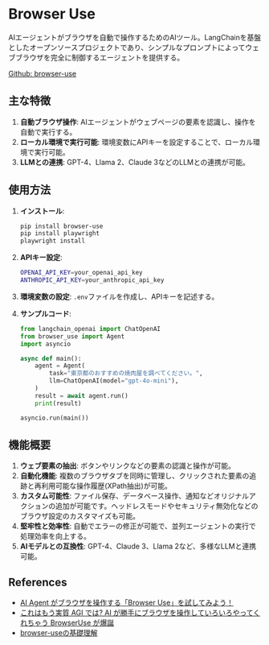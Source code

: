 # Browser Use

AIエージェントがブラウザを自動で操作するためのAIツール。LangChainを基盤としたオープンソースプロジェクトであり、シンプルなプロンプトによってウェブブラウザを完全に制御するエージェントを提供する。

[Github: browser-use](https://github.com/browser-use/browser-use)

## 主な特徴

1. **自動ブラウザ操作**: AIエージェントがウェブページの要素を認識し、操作を自動で実行する。
2. **ローカル環境で実行可能**: 環境変数にAPIキーを設定することで、ローカル環境で実行可能。
3. **LLMとの連携**: GPT-4、Llama 2、Claude 3などのLLMとの連携が可能。

## 使用方法

1. **インストール**:

   ```sh
   pip install browser-use
   pip install playwright
   playwright install
   ```

2. **APIキー設定**:

   ```sh
   OPENAI_API_KEY=your_openai_api_key
   ANTHROPIC_API_KEY=your_anthropic_api_key
   ```

3. **環境変数の設定**: `.env`ファイルを作成し、APIキーを記述する。

4. **サンプルコード**:

   ```python
   from langchain_openai import ChatOpenAI
   from browser_use import Agent
   import asyncio

   async def main():
       agent = Agent(
           task="東京都のおすすめの焼肉屋を調べてください。",
           llm=ChatOpenAI(model="gpt-4o-mini"),
       )
       result = await agent.run()
       print(result)

   asyncio.run(main())
   ```

## 機能概要

1. **ウェブ要素の抽出**: ボタンやリンクなどの要素の認識と操作が可能。
2. **自動化機能**: 複数のブラウザタブを同時に管理し、クリックされた要素の追跡と再利用可能な操作履歴(XPath抽出)が可能。
3. **カスタム可能性**: ファイル保存、データベース操作、通知などオリジナルアクションの追加が可能です。ヘッドレスモードやセキュリティ無効化などのブラウザ設定のカスタマイズも可能。
4. **堅牢性と効率性**: 自動でエラーの修正が可能で、並列エージェントの実行で処理効率を向上する。
5. **AIモデルとの互換性**: GPT-4、Claude 3、Llama 2など、多様なLLMと連携可能。

## References

- [AI Agent がブラウザを操作する「Browser Use」を試してみよう！](https://note.com/jolly_dahlia842/n/nb09c594eae7f)
- [これはもう実質 AGI では? AI が勝手にブラウザを操作していろいろやってくれちゃう BrowserUse が爆誕](https://note.com/shi3zblog/n/n960fc72b36e9)
- [browser-useの基礎理解](https://zenn.dev/gunjo/articles/8450e69537dbb6)
